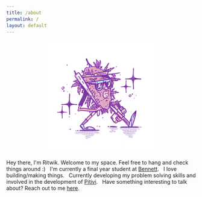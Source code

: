 ```yaml
---
title: /about
permalink: /
layout: default
---
```


<center><img src="/assets/potatohead.jpg" width="300"/></center>

Hey there, I'm Ritwik.
    Welcome to my space. 
        Feel free to hang and check things around :)
&nbsp;
I'm currently a final year student at [Bennett](https://www.bennett.edu.in/).
&nbsp;
I love building/making things.
&nbsp;
Currently developing my problem solving skills and 
              involved in the development of [Pitivi](http://www.pitivi.org/).
&nbsp;
Have something interesting to talk about? 
                            Reach out to me [here](mailto:ritwikpuri5678@gmail.com).
&nbsp;